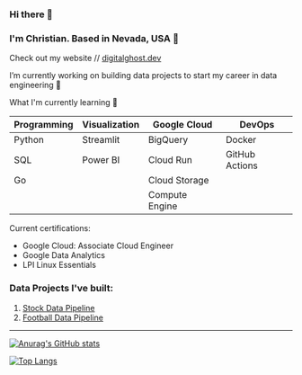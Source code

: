 ### Hi there 👋

### I'm Christian. Based in Nevada, USA 📍
Check out my website // [digitalghost.dev](https://www.digitalghost.dev)

I’m currently working on building data projects to start my career in data engineering 🔨

What I'm currently learning 🌱

| Programming | Visualization | Google Cloud   | DevOps |
| ----------- | ------------- | -------------- | ------ |
| Python      | Streamlit     | BigQuery       | Docker |
| SQL         | Power BI      | Cloud Run      | GitHub Actions|
| Go          |               | Cloud Storage  |        |
|             |               | Compute Engine |

Current certifications:
* Google Cloud: Associate Cloud Engineer
* Google Data Analytics
* LPI Linux Essentials

### Data Projects I've built:
1. [Stock Data Pipeline](https://github.com/digitalghost-dev/stock-data-pipeline)
2. [Football Data Pipeline](https://github.com/digitalghost-dev/football-data-pipeline)
---
[![Anurag's GitHub stats](https://github-readme-stats.vercel.app/api?username=digitalghost-dev)](https://github.com/anuraghazra/github-readme-stats)

[![Top Langs](https://github-readme-stats.vercel.app/api/top-langs/?username=digitalghost-dev&layout=compact)](https://github.com/anuraghazra/github-readme-stats)
